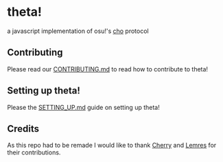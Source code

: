 # theta!
a javascript implementation of osu!'s [cho](https://c.ppy.sh/) protocol

## Contributing
Please read our [CONTRIBUTING.md](docs/CONTRIBUTING.md) to read how to contribute to theta! 

## Setting up theta!
Please the [SETTING_UP.md](docs/SETTING_UP.md) guide on setting up theta! 

## Credits
As this repo had to be remade I would like to thank [Cherry](https://github.com/xxCherry) and [Lemres](https://github.com/Calemy) for their contributions. 